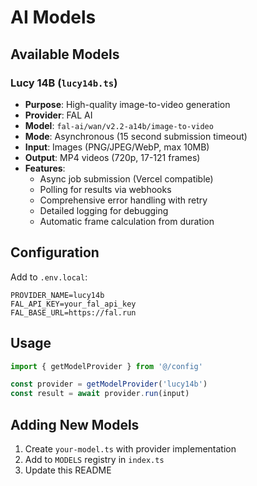# AI Models

## Available Models

### Lucy 14B (`lucy14b.ts`)
- **Purpose**: High-quality image-to-video generation
- **Provider**: FAL AI  
- **Model**: `fal-ai/wan/v2.2-a14b/image-to-video`
- **Mode**: Asynchronous (15 second submission timeout)
- **Input**: Images (PNG/JPEG/WebP, max 10MB)
- **Output**: MP4 videos (720p, 17-121 frames)
- **Features**: 
  - Async job submission (Vercel compatible)
  - Polling for results via webhooks
  - Comprehensive error handling with retry
  - Detailed logging for debugging
  - Automatic frame calculation from duration

## Configuration

Add to `.env.local`:

```env
PROVIDER_NAME=lucy14b
FAL_API_KEY=your_fal_api_key
FAL_BASE_URL=https://fal.run
```

## Usage

```typescript
import { getModelProvider } from '@/config'

const provider = getModelProvider('lucy14b')
const result = await provider.run(input)
```

## Adding New Models

1. Create `your-model.ts` with provider implementation
2. Add to `MODELS` registry in `index.ts`  
3. Update this README
